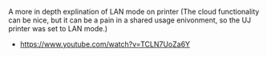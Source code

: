 A more in depth explination of LAN mode on printer (The cloud functionality can be nice, but it can be a pain in a shared usage enivonment, so the UJ printer was set to LAN mode.)
- https://www.youtube.com/watch?v=TCLN7UoZa6Y 